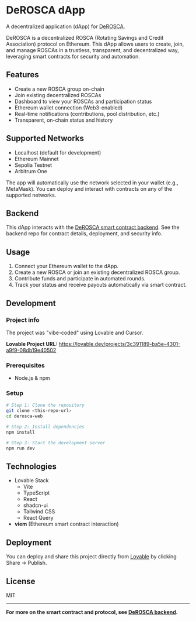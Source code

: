 # DeROSCA dApp

A decentralized application (dApp) for [DeROSCA](https://github.com/hazim1093/DeROSCA).

DeROSCA is a decentralized ROSCA (Rotating Savings and Credit Association) protocol on Ethereum. This dApp allows users to create, join, and manage ROSCAs in a trustless, transparent, and decentralized way, leveraging smart contracts for security and automation.

## Features

- Create a new ROSCA group on-chain
- Join existing decentralized ROSCAs
- Dashboard to view your ROSCAs and participation status
- Ethereum wallet connection (Web3-enabled)
- Real-time notifications (contributions, pool distribution, etc.)
- Transparent, on-chain status and history

## Supported Networks

- Localhost (default for development)
- Ethereum Mainnet
- Sepolia Testnet
- Arbitrum One

The app will automatically use the network selected in your wallet (e.g., MetaMask). You can deploy and interact with contracts on any of the supported networks.

## Backend

This dApp interacts with the [DeROSCA smart contract backend](https://github.com/hazim1093/DeROSCA).
See the backend repo for contract details, deployment, and security info.

## Usage

1. Connect your Ethereum wallet to the dApp.
2. Create a new ROSCA or join an existing decentralized ROSCA group.
3. Contribute funds and participate in automated rounds.
4. Track your status and receive payouts automatically via smart contract.

## Development

### Project info

The project was "vibe-coded" using Lovable and Cursor.

**Lovable Project URL:** https://lovable.dev/projects/3c391189-ba5e-4301-a9f9-08db19e40502

### Prerequisites

- Node.js & npm

### Setup

```sh
# Step 1: Clone the repository
git clone <this-repo-url>
cd derosca-web

# Step 2: Install dependencies
npm install

# Step 3: Start the development server
npm run dev
```

## Technologies

- Lovable Stack
  - Vite
  - TypeScript
  - React
  - shadcn-ui
  - Tailwind CSS
  - React Query
- **viem** (Ethereum smart contract interaction)

## Deployment

You can deploy and share this project directly from [Lovable](https://lovable.dev/projects/3c391189-ba5e-4301-a9f9-08db19e40502) by clicking Share → Publish.

## License

MIT

---

**For more on the smart contract and protocol, see [DeROSCA backend](https://github.com/hazim1093/DeROSCA).**
